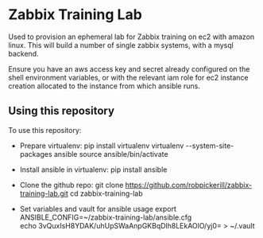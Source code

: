 # Zabbix Training Lab

Used to provision an ephemeral lab for Zabbix training on ec2 with amazon linux. This will build a number of single zabbix systems, with a mysql backend.

Ensure you have an aws access key and secret already configured on the shell environment variables, or with the relevant iam role for ec2 instance creation allocated to the instance from which ansible runs.

## Using this repository

To use this repository:

- Prepare  virtualenv:
pip install virtualenv
virtualenv --system-site-packages ansible
source ansible/bin/activate

- Install ansible in virtualenv:
pip install ansible

- Clone the github repo:
git clone https://github.com/robpickerill/zabbix-training-lab.git
cd zabbix-training-lab

- Set variables and vault for ansible usage
export ANSIBLE_CONFIG=~/zabbix-training-lab/ansible.cfg  
echo 3vQuxIsH8YDAK/uhUpSWaAnpGKBqDlh8LEkAOlO/yj0= > ~/.vault
